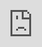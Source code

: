 ```yaml
---
layout: page
title: Style Guide
permalink: /styleguide/
---
```


This is a style guide for NicLake.me.

<!-- Here is the block for creating a fold for blog posts -->
<!-- more -->

## Basic Text Things

Here is some standard text.
*This is some emphasized text.*
**Here is some bold text.**
***Here is some bolded & emphasized text.***
Here is some text with a footnote[^1].

[^1]: Here is the content of the footnote.

# This is an example of a H1 header.

## This is an example of a H2 header.

### This is an example of a H3 header.

#### This is an example of a H4 header.

##### This is an example of a H5 header.

###### This is an example of a H6 header.

* Example of an unordered list.
* Another line.

1. Example of an ordered list.
2. Another line.

[Here is an example link](google.com), and [here is an example link w/ organized links][orglink].

If you want to have some inline code, `google.com` works well.

For a code block:

```
if (long block)
	use (this)
endif
```

Table example:

| Standard align | Left Align | Center Align | Right Align |
|---|:--|:-:|--:|
| Sample of a standard align cell | Sample of a left align cell | Sample of a center align cell | Sample of a right align cell |

Images can be put in like this:

![altText][imgLink]

Embedded videos can be put in like this:

<div align="center">
	<div style="width:600px">
		<div class="embed"><iframe src="https://streamable.com/s/9lg6p/ioxcpn" frameborder="0" maxwidth="600px" allowfullscreen style="width:100%;height:100%;position:absolute;left:0px;top:0px;overflow:hidden;"></iframe></div>
	</div>
</div>

Note: if you would like to have the frame span the width of the post, remove the outer two `div`s.


[orglink]: yahoo.com
[imgLink]: http://niclake.me/favicon.ico